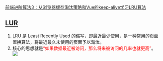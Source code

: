 [前端进阶算法3：从浏览器缓存淘汰策略和Vue的keep-alive学习LRU算法](https://github.com/sisterAn/JavaScript-Algorithms/issues/9)

## [LUR](https://mp.weixin.qq.com/s/pQ-YcY0KBezLNMPSMCoAmg)
1. LRU 是 Least Recently Used 的缩写，即最近最少使用，是一种常用的页面置换算法，将最近最久未使用的页面予以淘汰。
2. 核心的思想就是<font color="red">“如果数据最近被访问，那么将来被访问的几率也就更高”</font>。
   ![](https://mmbiz.qpic.cn/mmbiz_png/ndgH50E7pIoAvJlib4f4lvae67jul6t2DdibQh7SaVA5rhDcyjNUw1yN3wCzib33tRXr1UB71O1ZhibtgMBibJ8EKNg/640?wx_fmt=png&wxfrom=5&wx_lazy=1&wx_co=1)


